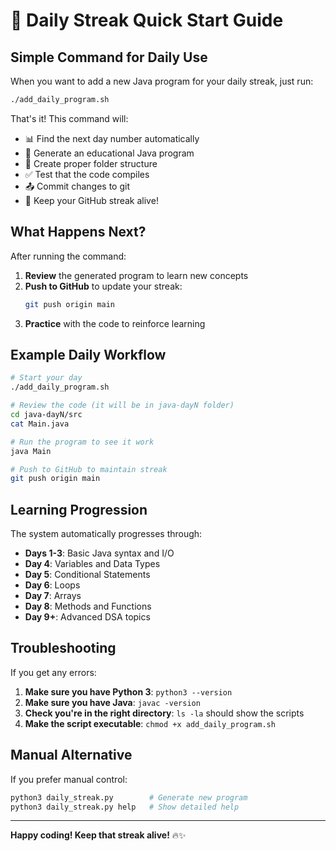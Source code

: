 # 🚀 Daily Streak Quick Start Guide

## Simple Command for Daily Use

When you want to add a new Java program for your daily streak, just run:

```bash
./add_daily_program.sh
```

That's it! This command will:
- 📊 Find the next day number automatically
- 📝 Generate an educational Java program
- 📁 Create proper folder structure  
- ✅ Test that the code compiles
- 📤 Commit changes to git
- 🎉 Keep your GitHub streak alive!

## What Happens Next?

After running the command:

1. **Review** the generated program to learn new concepts
2. **Push to GitHub** to update your streak:
   ```bash
   git push origin main
   ```
3. **Practice** with the code to reinforce learning

## Example Daily Workflow

```bash
# Start your day
./add_daily_program.sh

# Review the code (it will be in java-dayN folder)
cd java-dayN/src
cat Main.java

# Run the program to see it work
java Main

# Push to GitHub to maintain streak
git push origin main
```

## Learning Progression

The system automatically progresses through:
- **Days 1-3**: Basic Java syntax and I/O
- **Day 4**: Variables and Data Types
- **Day 5**: Conditional Statements
- **Day 6**: Loops
- **Day 7**: Arrays
- **Day 8**: Methods and Functions
- **Day 9+**: Advanced DSA topics

## Troubleshooting

If you get any errors:

1. **Make sure you have Python 3**: `python3 --version`
2. **Make sure you have Java**: `javac -version`
3. **Check you're in the right directory**: `ls -la` should show the scripts
4. **Make the script executable**: `chmod +x add_daily_program.sh`

## Manual Alternative

If you prefer manual control:

```bash
python3 daily_streak.py        # Generate new program
python3 daily_streak.py help   # Show detailed help
```

---

**Happy coding! Keep that streak alive!** 🔥✨